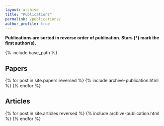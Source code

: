 ```yaml
---
layout: archive
title: "Publications"
permalink: /publications/
author_profile: true
---
```


**Publications are sorted in reverse order of publication. Stars (\*) mark the first author(s).**

{% include base_path %}

## Papers

{% for post in site.papers reversed %}
  {% include archive-publication.html %}
{% endfor %}

## Articles

{% for post in site.articles reversed %}
  {% include archive-publication.html %}
{% endfor %}

